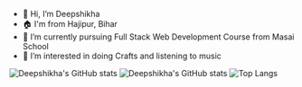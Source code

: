 - 👋 Hi, I’m Deepshikha
- 🏠 I'm from Hajipur, Bihar
- 🌱 I’m currently pursuing Full Stack Web Development Course from Masai School
- 👀 I’m interested in doing Crafts and listening to music


![Deepshikha's GitHub stats](https://github-readme-stats.vercel.app/api?username=Deep-06&show_icons=true&theme=radical)
![Deepshikha's GitHub stats](https://github-readme-stats.vercel.app/api?username=Deep-06&show_icons=true&theme=onedark)
![Top Langs](https://github-readme-stats.vercel.app/api/top-langs/?username=Deep-06&layout=compact)
